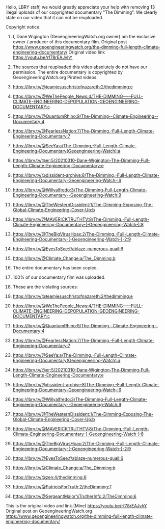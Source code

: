 Hello, LBRY staff, we would greatly appreciate your help with removing 13 illegal uploads of our copyrighted documentary "The Dimming".
We clearly state on our video that it can not be reuploaded.

Copyright notice:

1. I, Dane Wigington (GeoengineeringWatch.org owner) am the exclusive owner / producer of this documentary film.
Original post
https://www.geoengineeringwatch.org/the-dimming-full-length-climate-engineering-documentary/
Original video link
https://youtu.be/rf78rEAJvhY

2. The sources that reuploaded this video absolutely do not have our permission. The entire documentary is copyrighted by GeoengineeringWatch.org
Pirated videos:
1. https://lbry.tv/@teamjesuschristofnazareth:2/thedimming:e
2. https://lbry.tv/@WeThePeople_News:4/THE-DIMMING----FULL-CLIMATE-ENGINEERING-DEPOPULATION-GEOENGINEERING-DOCUMENTARY:c
3. https://lbry.tv/@QuantumRhino:9/The-Dimming--Climate-Engineering--Documentary:4
4. https://lbry.tv/@FearlessNation:7/The-Dimming,-Full-Length-Climate-Engineering-Documentary:7
5. https://lbry.tv/@SeeYa:a/The-Dimming,-Full-Length-Climate-Engineering-Documentary(Geoengineering-Watch):a
6. https://lbry.tv/@er:5/20210310-Dane-Wigington-The-Dimming-Full-Length-Climate-Engineering-Documentary:e
7. https://lbry.tv/@dissident-archive:8/The-Dimming,-Full-Length-Climate-Engineering-Documentary-Geoengineering-Watch-:6
8. https://lbry.tv/@Willyalfredo:3/The-Dimming-Full-Length-Climate-Engineering-Documentary--Geoengineering-Watch:9
9. https://lbry.tv/@TheWesternDissident:1/The-Dimming-Exposing-The-Global-Climate-Engineering-Cover-Up:b
10. https://lbry.tv/@MAVERICKTRUTHTV:8/The-Dimming,-Full-Length-Climate-Engineering-Documentary-(-Geoengineering-Watch-):8
11. https://lbry.tv/@TheBigVirusHoax:2/The-Dimming,-Full-Length-Climate-Engineering-Documentary-(-Geoengineering-Watch-)-2:9
12. https://lbry.tv/@EyesToSee:f/ablaze-numerous-quail:6
13. https://lbry.tv/@Climate_Change:a/The_Dimming:b

3. The entire documentary has been copied.

4. 100% of our documentary film was uploaded.

5. These are the violating sources:

1. https://lbry.tv/@teamjesuschristofnazareth:2/thedimming:e
2. https://lbry.tv/@WeThePeople_News:4/THE-DIMMING----FULL-CLIMATE-ENGINEERING-DEPOPULATION-GEOENGINEERING-DOCUMENTARY:c
3. https://lbry.tv/@QuantumRhino:9/The-Dimming--Climate-Engineering--Documentary:4
4. https://lbry.tv/@FearlessNation:7/The-Dimming,-Full-Length-Climate-Engineering-Documentary:7
5. https://lbry.tv/@SeeYa:a/The-Dimming,-Full-Length-Climate-Engineering-Documentary(Geoengineering-Watch):a
6. https://lbry.tv/@er:5/20210310-Dane-Wigington-The-Dimming-Full-Length-Climate-Engineering-Documentary:e
7. https://lbry.tv/@dissident-archive:8/The-Dimming,-Full-Length-Climate-Engineering-Documentary-Geoengineering-Watch-:6
8. https://lbry.tv/@Willyalfredo:3/The-Dimming-Full-Length-Climate-Engineering-Documentary--Geoengineering-Watch:9
9. https://lbry.tv/@TheWesternDissident:1/The-Dimming-Exposing-The-Global-Climate-Engineering-Cover-Up:b
10. https://lbry.tv/@MAVERICKTRUTHTV:8/The-Dimming,-Full-Length-Climate-Engineering-Documentary-(-Geoengineering-Watch-):8
11. https://lbry.tv/@TheBigVirusHoax:2/The-Dimming,-Full-Length-Climate-Engineering-Documentary-(-Geoengineering-Watch-)-2:9
12. https://lbry.tv/@EyesToSee:f/ablaze-numerous-quail:6
13. https://lbry.tv/@Climate_Change:a/The_Dimming:b
14. https://lbry.tv/@zen:4/thedimming:6
15. https://lbry.tv/@PatriotsForTruth:2/theDimming:7
16. https://lbry.tv/@SergeantMajor'sTrutherInfo:2/TheDimming:6




This is the original video and link.(Mine)
https://youtu.be/rf78rEAJvhY
Original post on GeoengineeringWatch.org
https://www.geoengineeringwatch.org/the-dimming-full-length-climate-engineering-documentary/
